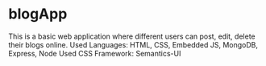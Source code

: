 # blogApp
This is a basic web application where different users can post, edit, delete their blogs online. 
Used Languages: HTML, CSS, Embedded JS, MongoDB, Express, Node
Used CSS Framework: Semantics-UI
